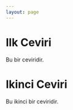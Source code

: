 ```yaml
---
layout: page
---
```


# Ilk Ceviri
 
 Bu bir ceviridir.

 
 # Ikinci Ceviri

 Bu ikinci bir ceviridir.